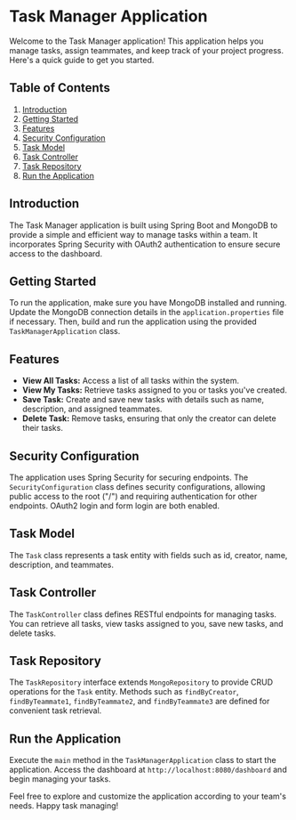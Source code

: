 # Task Manager Application

Welcome to the Task Manager application! This application helps you manage tasks, assign teammates, and keep track of your project progress. Here's a quick guide to get you started.

## Table of Contents

1. [Introduction](#introduction)
2. [Getting Started](#getting-started)
3. [Features](#features)
4. [Security Configuration](#security-configuration)
5. [Task Model](#task-model)
6. [Task Controller](#task-controller)
7. [Task Repository](#task-repository)
8. [Run the Application](#run-the-application)

## Introduction

The Task Manager application is built using Spring Boot and MongoDB to provide a simple and efficient way to manage tasks within a team. It incorporates Spring Security with OAuth2 authentication to ensure secure access to the dashboard.

## Getting Started

To run the application, make sure you have MongoDB installed and running. Update the MongoDB connection details in the `application.properties` file if necessary. Then, build and run the application using the provided `TaskManagerApplication` class.

## Features

- **View All Tasks:** Access a list of all tasks within the system.
- **View My Tasks:** Retrieve tasks assigned to you or tasks you've created.
- **Save Task:** Create and save new tasks with details such as name, description, and assigned teammates.
- **Delete Task:** Remove tasks, ensuring that only the creator can delete their tasks.

## Security Configuration

The application uses Spring Security for securing endpoints. The `SecurityConfiguration` class defines security configurations, allowing public access to the root ("/") and requiring authentication for other endpoints. OAuth2 login and form login are both enabled.

## Task Model

The `Task` class represents a task entity with fields such as id, creator, name, description, and teammates.

## Task Controller

The `TaskController` class defines RESTful endpoints for managing tasks. You can retrieve all tasks, view tasks assigned to you, save new tasks, and delete tasks.

## Task Repository

The `TaskRepository` interface extends `MongoRepository` to provide CRUD operations for the `Task` entity. Methods such as `findByCreator`, `findByTeammate1`, `findByTeammate2`, and `findByTeammate3` are defined for convenient task retrieval.

## Run the Application

Execute the `main` method in the `TaskManagerApplication` class to start the application. Access the dashboard at `http://localhost:8080/dashboard` and begin managing your tasks.

Feel free to explore and customize the application according to your team's needs. Happy task managing!
